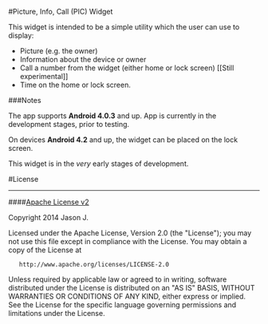 #Picture, Info, Call (PIC) Widget

This widget is intended to be a simple utility which the user can use to display: 
* Picture (e.g. the owner)
* Information about the device or owner
* Call a number from the widget (either home or lock screen) [[Still experimental]]
* Time
on the home or lock screen.

###Notes

The app supports **Android 4.0.3** and up. App is currently in the development stages, prior to testing.

On devices **Android 4.2** and up, the widget can be placed on the lock screen.

This widget is in the *very* early stages of development.


#License
***
####[Apache License v2](./LICENSE.md)

   Copyright 2014 Jason J.

   Licensed under the Apache License, Version 2.0 (the "License");
   you may not use this file except in compliance with the License.
   You may obtain a copy of the License at

       http://www.apache.org/licenses/LICENSE-2.0

   Unless required by applicable law or agreed to in writing, software
   distributed under the License is distributed on an "AS IS" BASIS,
   WITHOUT WARRANTIES OR CONDITIONS OF ANY KIND, either express or implied.
   See the License for the specific language governing permissions and
   limitations under the License.

